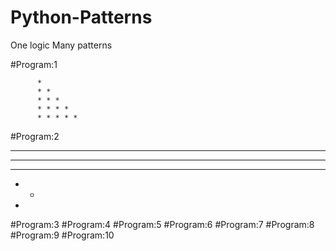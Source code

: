 # Python-Patterns
One logic Many patterns

#Program:1
```
      *
      * *
      * * *
      * * * *
      * * * * *
```
#Program:2
* * * * * 
* * * * 
* * * 
* * 
* 
#Program:3
#Program:4
#Program:5
#Program:6
#Program:7
#Program:8
#Program:9
#Program:10
